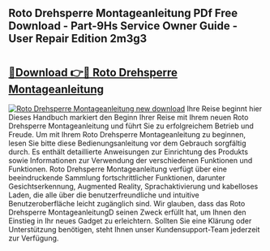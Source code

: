 ## Roto Drehsperre Montageanleitung PDf Free Download - Part-9Hs Service Owner Guide - User Repair Edition 2m3g3

# <h2><a href="http://df760o.blite.top/?on=Roto+Drehsperre+Montageanleitung">🔗Download 👉🔴 Roto Drehsperre Montageanleitung</a></h2>

[![Roto Drehsperre Montageanleitung new download](https://i.imgur.com/lujVjoI.png)](http://df760o.blite.top/?on=Roto+Drehsperre+Montageanleitung)
Ihre Reise beginnt hier Dieses Handbuch markiert den Beginn Ihrer Reise mit Ihrem neuen Roto Drehsperre Montageanleitung und führt Sie zu erfolgreichem Betrieb und Freude. Um mit Ihrem Roto Drehsperre Montageanleitung zu beginnen, lesen Sie bitte diese Bedienungsanleitung vor dem Gebrauch sorgfältig durch. Es enthält detaillierte Anweisungen zur Einrichtung des Produkts sowie Informationen zur Verwendung der verschiedenen Funktionen und Funktionen. Roto Drehsperre Montageanleitung verfügt über eine beeindruckende Sammlung fortschrittlicher Funktionen, darunter Gesichtserkennung, Augmented Reality, Sprachaktivierung und kabelloses Laden, die alle über die benutzerfreundliche und intuitive Benutzeroberfläche leicht zugänglich sind. Wir glauben, dass das Roto Drehsperre MontageanleitungD seinen Zweck erfüllt hat, um Ihnen den Einstieg in Ihr neues Gadget zu erleichtern. Sollten Sie eine Klärung oder Unterstützung benötigen, steht Ihnen unser Kundensupport-Team jederzeit zur Verfügung.
